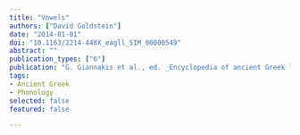 ```yaml
---
title: "Vowels"
authors: ["David Goldstein"]
date: "2014-01-01"
doi: "10.1163/2214-448X_eagll_SIM_00000549"
abstract: ""
publication_types: ["6"]
publication: "G. Giannakis et al., ed. _Encyclopedia of ancient Greek language and linguistics_, vol. 3:506–507. Leiden: Brill"
tags:
- Ancient Greek
- Phonology
selected: false
featured: false

---
```

